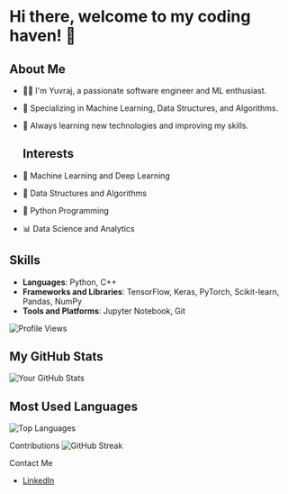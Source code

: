 

# Hi there, welcome to my coding haven! 👋

## About Me
- 🧑‍💻 I'm Yuvraj, a passionate software engineer and ML enthusiast.
- 🚀 Specializing in Machine Learning, Data Structures, and Algorithms.
- 🌱 Always learning new technologies and improving my skills.

  ## Interests
- 🧠 Machine Learning and Deep Learning
- 🔢 Data Structures and Algorithms
- 🐍 Python Programming
- 📊 Data Science and Analytics


## Skills
- **Languages**: Python, C++
- **Frameworks and Libraries**: TensorFlow, Keras, PyTorch, Scikit-learn, Pandas, NumPy
- **Tools and Platforms**: Jupyter Notebook, Git

![Profile Views](https://komarev.com/ghpvc/?username=Yuvrajsinghspd09&color=brightgreen)

## My GitHub Stats
![Your GitHub Stats](https://github-readme-stats.vercel.app/api?username=Yuvrajsinghspd09&show_icons=true&theme=radical)

## Most Used Languages
![Top Languages](https://github-readme-stats.vercel.app/api/top-langs/?username=Yuvrajsinghspd09&layout=compact&theme=radical)

Contributions
![GitHub Streak](https://github-readme-streak-stats.herokuapp.com/?user=Yuvrajsinghspd09&theme=radical)





Contact Me
- [LinkedIn](https://www.linkedin.com/in/yuvraj-singh09)

